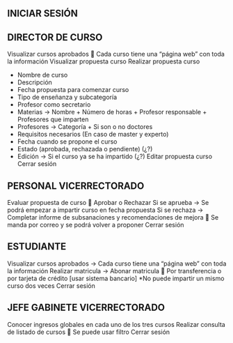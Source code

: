 ## INICIAR SESIÓN

## DIRECTOR DE CURSO
Visualizar cursos aprobados  Cada curso tiene una “página web” con toda la información
Visualizar propuesta curso
Realizar propuesta curso
-	Nombre de curso
-	Descripción
-	Fecha propuesta para comenzar curso
-	Tipo de enseñanza y subcategoría
-	Profesor como secretario
-	Materias -> Nombre + Número de horas + Profesor responsable + Profesores que imparten
-	Profesores -> Categoría + Si son o no doctores
-	Requisitos necesarios (En caso de master y experto)
-	Fecha cuando se propone el curso
-	Estado (aprobada, rechazada o pendiente) (¿?)
-	Edición -> Si el curso ya se ha impartido (¿?)
Editar propuesta curso
Cerrar sesión

## PERSONAL VICERRECTORADO
Evaluar propuesta de curso  Aprobar o Rechazar
Si se aprueba -> Se podrá empezar a impartir curso en fecha propuesta
Si se rechaza -> Completar informe de subsanaciones y recomendaciones de mejora  Se manda por correo y se podrá volver a proponer
Cerrar sesión

## ESTUDIANTE
Visualizar cursos aprobados -> Cada curso tiene una “página web” con toda la información
Realizar matricula -> Abonar matricula  Por transferencia o por tarjeta de crédito [usar sistema bancario]
*No puede impartir un mismo curso dos veces
Cerrar sesión

## JEFE GABINETE VICERRECTORADO
Conocer ingresos globales en cada uno de los tres cursos
Realizar consulta de listado de cursos  Se puede usar filtro
Cerrar sesión
